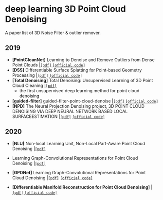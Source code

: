 # deep learning 3D Point Cloud Denoising
A paper list of 3D Noise Filter & outlier remover. 
##
## 2019
- **[PointCleanNet]** Learning to Denoise and Remove Outliers from Dense Point Clouds |[`[pdf]`](https://arxiv.org/pdf/1901.01060.pdf) [`[official code]`](https://github.com/mrakotosaon/pointcleannet) 
- **[DSS]** Differentiable Surface Splatting for Point-based Geometry Processing |[`[pdf]`](https://arxiv.org/pdf/1906.04173.pdf) [`[official code]`](https://github.com/yifita/DSS) 
- **[Total Denoising]** Total Denoising: Unsupervised Learning of 3D Point Cloud Cleaning |[`[pdf]`](https://openaccess.thecvf.com/content_ICCV_2019/papers/Hermosilla_Total_Denoising_Unsupervised_Learning_of_3D_Point_Cloud_Cleaning_ICCV_2019_paper.pdf) 
  - the first unsupervised deep learning method for point cloud denoising
- **[guided-filter]** guided-filter-point-cloud-denoise |[`[pdf]`](http://kaiminghe.com/publications/pami12guidedfilter.pdf) [`[official code]`](https://github.com/aipiano/guided-filter-point-cloud-denoise) 
- **[NPD]** The Neural Projection Denoising project, 3D POINT CLOUD DENOISING VIA DEEP NEURAL NETWORK BASED LOCAL SURFACEESTIMATION  |[`[pdf]`](https://arxiv.org/pdf/1904.04427.pdf) [`[official code]`](https://github.com/chaojingduan/Neural-Projection) 


## 2020
- **[NLU]** Non-local Learning Unit, Non-Local Part-Aware Point Cloud Denoising  |[`[pdf]`](https://arxiv.org/pdf/2003.06631.pdf)
- Learning Graph-Convolutional Representations for Point Cloud Denoising |[`[pdf]`](https://arxiv.org/pdf/2007.02578.pdf)

- **[GPDNet]** Learning Graph-Convolutional Representations for Point Cloud Denoising |[`[pdf]`](https://arxiv.org/pdf/2007.02578.pdf) [`[official code]`](https://github.com/diegovalsesia/GPDNet) 


- **[Differentiable Manifold Reconstruction for Point Cloud Denoising]** |[`[pdf]`](https://arxiv.org/pdf/2007.13551.pdf) [`[official code]`](https://github.com/luost26/DMRDenoise) 
